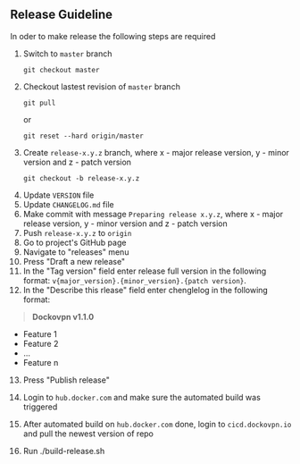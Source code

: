 ## Release Guideline

In oder to make release the following steps are required

1. Switch to `master` branch
   ```shell
   git checkout master
   ```
2. Checkout lastest revision of `master` branch
   ```shell
   git pull
   ```
   or
   ```shell
   git reset --hard origin/master
   ```
3. Create `release-x.y.z` branch, where x - major release version, y - minor version and z - patch version
   ```shell
   git checkout -b release-x.y.z
   ```
4. Update `VERSION` file
5. Update `CHANGELOG.md` file
6. Make commit with message `Preparing release x.y.z`, where x - major release version, y - minor version and z - patch version
7. Push `release-x.y.z` to `origin`
8. Go to project's GitHub page
9. Navigate to "releases" menu
10. Press "Draft a new release"
11. In the "Tag version" field enter release full version in the following format:
   `v{major_version}.{minor_version}.{patch version}`.
12. In the "Describe this rlease" field enter chenglelog in the following format:<br>
   >**Dockovpn v1.1.0**
   - Feature 1
   - Feature 2
   - ...
   - Feature n
13. Press "Publish release"
14. Login to `hub.docker.com` and make sure the automated build was triggered
15. After automated build on `hub.docker.com` done, login to `cicd.dockovpn.io` and pull the newest version of repo

11. Run ./build-release.sh
